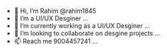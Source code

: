- 👋 Hi, I’m Rahim @rahim1845
- 👀 I’m a UI/UX Desginer ...
- 🌱 I’m currently working as a UI/UX Desginer ...
- 💞️ I’m looking to collaborate on desgine projects ...
- 📫 Reach me 9004457241 ...

<!---
rahim1845/rahim1845 is a ✨ special ✨ repository because its `README.md` (this file) appears on your GitHub profile.
You can click the Preview link to take a look at your changes.
--->
